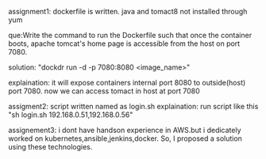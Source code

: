 assignment1: dockerfile is written. java and tomact8 not installed through yum


que:Write the command to run the Dockerfile such that once the container boots, apache tomcat's home page is accessible from the host on port 7080.


solution:     "dockdr run -d -p 7080:8080  <image_name>"


explaination: it will expose containers internal port 8080 to outside(host) port 7080. now we can access tomact in host at port 7080


assigment2: script written named as login.sh
explaination:  run script like this "sh login.sh 192.168.0.51,192.168.0.56"



assignement3: i dont have handson experience in AWS.but i dedicately worked on kubernetes,ansible,jenkins,docker. So, I proposed a solution using these technologies.





